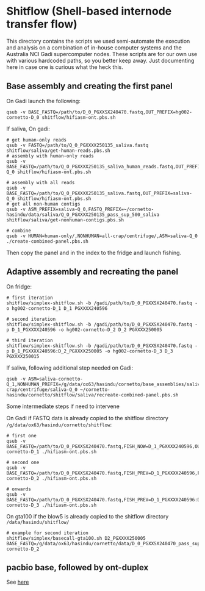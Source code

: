 # Shitflow (**Sh**ell-based **i**nternode **t**ransfer **f**low)

This directory contains the scripts we used semi-automate the execution and analysis on a combination of in-house computer systems and the Australia NCI Gadi supercomputer nodes. These scripts are for our own use with various hardcoded paths, so you better keep away. Just documenting here in case one is curious what the heck this.


## Base assembly and creating the first panel

On Gadi launch the following:
```
qsub -v BASE_FASTQ=/path/to/D_0_PGXXSX240470.fastq,OUT_PREFIX=hg002-cornetto-D_0 shitflow/hifiasm-ont.pbs.sh
```

If saliva, On gadi:
```
# get human-only reads
qsub -v FASTQ=/path/to/Q_O_PGXXXX250135_saliva.fastq shitflow/saliva/get-human-reads.pbs.sh
# assembly with human-only reads
qsub -v BASE_FASTQ=/path/to/Q_O_PGXXXX250135_saliva_human_reads.fastq,OUT_PREFIX=saliva-Q_0 shitflow/hifiasm-ont.pbs.sh

# assembly with all reads
qsub -v BASE_FASTQ=/path/to/Q_O_PGXXXX250135_saliva.fastq,OUT_PREFIX=saliva-Q_0 shitflow/hifiasm-ont.pbs.sh
# get all non-human contigs
qsub -v ASM_PREFIX=saliva-Q_0,FASTQ_PREFIX=~/cornetto-hasindu/data/saliva/Q_O_PGXXXX250135_pass_sup_500_saliva shitflow/saliva/get-nonhuman-contigs.pbs.sh

# combine
qsub -v HUMAN=human-only/,NONHUMAN=all-crap/centrifuge/,ASM=saliva-Q_0 ./create-combined-panel.pbs.sh
```

Then copy the panel and in the index to the fridge and launch fishing.

##  Adaptive assembly and recreating the panel

On fridge:

```
# first iteration
shitflow/simplex-shitflow.sh -b /gadi/path/to/D_0_PGXXSX240470.fastq -o hg002-cornetto-D_1 D_1 PGXXXX240596

# second iteration
shitflow/simplex-shitflow.sh -b /gadi/path/to/D_0_PGXXSX240470.fastq -p D_1_PGXXXX240596 -o hg002-cornetto-D_2 D_2 PGXXXX250005

# third iteration
shitflow/simplex-shitflow.sh -b /gadi/path/to/D_0_PGXXSX240470.fastq -p D_1_PGXXXX240596:D_2_PGXXXX250005 -o hg002-cornetto-D_3 D_3 PGXXXX250015
```

If saliva, following additional step needed on Gadi:
```
qsub -v ASM=saliva-cornetto-Q_1,NONHUMAN_PREFIX=/g/data/ox63/hasindu/cornetto/base_assemblies/saliva_Q_0/all-crap/centrifuge/saliva-Q_0 ~/cornetto-hasindu/cornetto/shitflow/saliva/recreate-combined-panel.pbs.sh
```

Some intermediate steps if need to intervene

On Gadi if FASTQ data is already copied to the shitflow directory `/g/data/ox63/hasindu/cornetto/shitflow`:
```
# first one
qsub -v BASE_FASTQ=/path/to/D_0_PGXXSX240470.fastq,FISH_NOW=D_1_PGXXXX240596,OUT_PREFIX=hg002-cornetto-D_1 ./hifiasm-ont.pbs.sh

# second one
qsub -v BASE_FASTQ=/path/to/D_0_PGXXSX240470.fastq,FISH_PREV=D_1_PGXXXX240596,FISH_NOW=D_2_PGXXXX250005,OUT_PREFIX=hg002-cornetto-D_2 ./hifiasm-ont.pbs.sh

# onwards
qsub -v BASE_FASTQ=/path/to/D_0_PGXXSX240470.fastq,FISH_PREV=D_1_PGXXXX240596:D_2_PGXXXX250005,FISH_NOW=D_3_QGXHXX240283,OUT_PREFIX=hg002-cornetto-D_3 ./hifiasm-ont.pbs.sh
```


On gta100 if the blow5 is already copied to the shitflow directory `/data/hasindu/shitflow/`

```
# example for second iteration
shitflow/simplex/basecall-gta100.sh D2_PGXXXX250005 BASE_FASTQ=/g/data/ox63/hasindu/cornetto/data/D_0_PGXXSX240470_pass_sup_500.fastq,FISH_PREV=D_1_PGXXXX240596,FISH_NOW=D2_PGXXXX250005,OUT_PREFIX=hg002-cornetto-D_2
```



## pacbio base, followed by ont-duplex

See [here](duplex/README.md)




